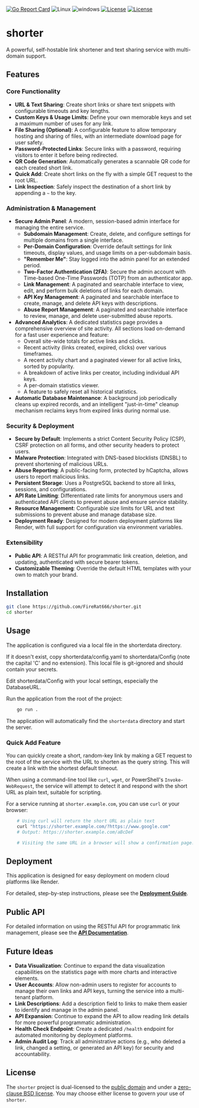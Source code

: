 [![Go Report Card](https://goreportcard.com/badge/github.com/FireRat666/shorter)](https://goreportcard.com/report/github.com/FireRat666/shorter)
![Linux](https://img.shields.io/badge/Supports-Linux-green.svg)
![windows](https://img.shields.io/badge/Supports-windows-green.svg)
[![License](https://img.shields.io/badge/License-UNLICENSE-blue.svg)](https://raw.githubusercontent.com/FireRat666/shorter/master/UNLICENSE)
[![License](https://img.shields.io/badge/License-0BSD-blue.svg)](https://raw.githubusercontent.com/FireRat666/shorter/master/LICENSE)
# shorter
A powerful, self-hostable link shortener and text sharing service with multi-domain support.

## Features

### Core Functionality
*   **URL & Text Sharing**: Create short links or share text snippets with configurable timeouts and key lengths.
*   **Custom Keys & Usage Limits**: Define your own memorable keys and set a maximum number of uses for any link.
*   **File Sharing (Optional)**: A configurable feature to allow temporary hosting and sharing of files, with an intermediate download page for user safety.
*   **Password-Protected Links**: Secure links with a password, requiring visitors to enter it before being redirected.
*   **QR Code Generation**: Automatically generates a scannable QR code for each created short link.
*   **Quick Add**: Create short links on the fly with a simple GET request to the root URL.
*   **Link Inspection**: Safely inspect the destination of a short link by appending a `~` to the key.

### Administration & Management
*   **Secure Admin Panel**: A modern, session-based admin interface for managing the entire service.
    *   **Subdomain Management**: Create, delete, and configure settings for multiple domains from a single interface.
    *   **Per-Domain Configuration**: Override default settings for link timeouts, display values, and usage limits on a per-subdomain basis.
    *   **"Remember Me"**: Stay logged into the admin panel for an extended period.
    *   **Two-Factor Authentication (2FA)**: Secure the admin account with Time-based One-Time Passwords (TOTP) from an authenticator app.
    *   **Link Management**: A paginated and searchable interface to view, edit, and perform bulk deletions of links for each domain.
    *   **API Key Management**: A paginated and searchable interface to create, manage, and delete API keys with descriptions.
    *   **Abuse Report Management**: A paginated and searchable interface to review, manage, and delete user-submitted abuse reports.
*   **Advanced Analytics**: A dedicated statistics page provides a comprehensive overview of site activity. All sections load on-demand for a fast user experience and feature:
    *   Overall site-wide totals for active links and clicks.
    *   Recent activity (links created, expired, clicks) over various timeframes.
    *   A recent activity chart and a paginated viewer for all active links, sorted by popularity.
    *   A breakdown of active links per creator, including individual API keys.
    *   A per-domain statistics viewer.
    *   A feature to safely reset all historical statistics.
*   **Automatic Database Maintenance**: A background job periodically cleans up expired records, and an intelligent "just-in-time" cleanup mechanism reclaims keys from expired links during normal use.

### Security & Deployment
*   **Secure by Default**: Implements a strict Content Security Policy (CSP), CSRF protection on all forms, and other security headers to protect users.
*   **Malware Protection**: Integrated with DNS-based blocklists (DNSBL) to prevent shortening of malicious URLs.
*   **Abuse Reporting**: A public-facing form, protected by hCaptcha, allows users to report malicious links.
*   **Persistent Storage**: Uses a PostgreSQL backend to store all links, sessions, and configurations.
*   **API Rate Limiting**: Differentiated rate limits for anonymous users and authenticated API clients to prevent abuse and ensure service stability.
*   **Resource Management**: Configurable size limits for URL and text submissions to prevent abuse and manage database size.
*   **Deployment Ready**: Designed for modern deployment platforms like Render, with full support for configuration via environment variables.

### Extensibility
*   **Public API**: A RESTful API for programmatic link creation, deletion, and updating, authenticated with secure bearer tokens.
*   **Customizable Theming**: Override the default HTML templates with your own to match your brand.

## Installation

```bash
git clone https://github.com/FireRat666/shorter.git
cd shorter
```

## Usage

The application is configured via a local file in the shorterdata directory.

If it doesn't exist, copy shorterdata/config.yaml to shorterdata/Config (note the capital 'C' and no extension). This local file is git-ignored and should contain your secrets.

Edit shorterdata/Config with your local settings, especially the DatabaseURL.

Run the application from the root of the project:

```bash
    go run .
```

The application will automatically find the `shorterdata` directory and start the server.

### Quick Add Feature

You can quickly create a short, random-key link by making a GET request to the root of the service with the URL to shorten as the query string. This will create a link with the shortest default timeout.

When using a command-line tool like `curl`, `wget`, or PowerShell's `Invoke-WebRequest`, the service will attempt to detect it and respond with the short URL as plain text, suitable for scripting.

For a service running at `shorter.example.com`, you can use `curl` or your browser:

```bash
    # Using curl will return the short URL as plain text
    curl "https://shorter.example.com/?https://www.google.com"
    # Output: https://shorter.example.com/aBcDeF

    # Visiting the same URL in a browser will show a confirmation page.
```

## Deployment

This application is designed for easy deployment on modern cloud platforms like Render.

For detailed, step-by-step instructions, please see the **[Deployment Guide](DEPLOYMENT.md)**.

## Public API

For detailed information on using the RESTful API for programmatic link management, please see the **[API Documentation](API.md)**.

## Future Ideas
*   **Data Visualization**: Continue to expand the data visualization capabilities on the statistics page with more charts and interactive elements.
*   **User Accounts**: Allow non-admin users to register for accounts to manage their own links and API keys, turning the service into a multi-tenant platform.
*   **Link Descriptions**: Add a description field to links to make them easier to identify and manage in the admin panel.
*   **API Expansion**: Continue to expand the API to allow reading link details for more powerful programmatic administration.
*   **Health Check Endpoint**: Create a dedicated `/health` endpoint for automated monitoring by deployment platforms.
*   **Admin Audit Log**: Track all administrative actions (e.g., who deleted a link, changed a setting, or generated an API key) for security and accountability.

## License

The `shorter` project is dual-licensed to the [public domain](UNLICENSE) and under a [zero-clause BSD license](LICENSE). You may choose either license to govern your use of `shorter`.
